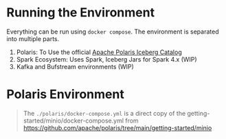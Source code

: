 # Running the Environment
Everything can be run using `docker compose`. The environment is separated into multiple parts.

1. Polaris: To Use the official [Apache Polaris Iceberg Catalog](https://github.com/apache/polaris/)
2. Spark Ecosystem: Uses Spark, Iceberg Jars for Spark 4.x (WIP)
3. Kafka and Bufstream environments (WIP)

# Polaris Environment
> The `./polaris/docker-compose.yml` is a direct copy of the getting-started/minio/docker-compose.yml from https://github.com/apache/polaris/tree/main/getting-started/minio

